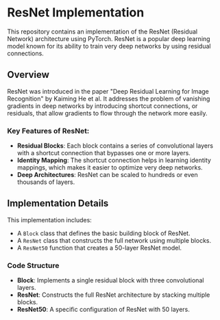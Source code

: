 # ResNet Implementation

This repository contains an implementation of the ResNet (Residual Network) architecture using PyTorch. ResNet is a popular deep learning model known for its ability to train very deep networks by using residual connections.

## Overview

ResNet was introduced in the paper "Deep Residual Learning for Image Recognition" by Kaiming He et al. It addresses the problem of vanishing gradients in deep networks by introducing shortcut connections, or residuals, that allow gradients to flow through the network more easily.

### Key Features of ResNet:

- **Residual Blocks**: Each block contains a series of convolutional layers with a shortcut connection that bypasses one or more layers.
- **Identity Mapping**: The shortcut connection helps in learning identity mappings, which makes it easier to optimize very deep networks.
- **Deep Architectures**: ResNet can be scaled to hundreds or even thousands of layers.

## Implementation Details

This implementation includes:

- A `Block` class that defines the basic building block of ResNet.
- A `ResNet` class that constructs the full network using multiple blocks.
- A `ResNet50` function that creates a 50-layer ResNet model.

### Code Structure

- **Block**: Implements a single residual block with three convolutional layers.
- **ResNet**: Constructs the full ResNet architecture by stacking multiple blocks.
- **ResNet50**: A specific configuration of ResNet with 50 layers.